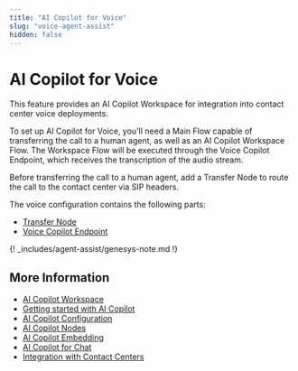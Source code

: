 ```yaml
---
title: "AI Copilot for Voice"
slug: "voice-agent-assist"
hidden: false
---
```


# AI Copilot for Voice

This feature provides an AI Copilot Workspace for integration into contact center voice deployments.

To set up AI Copilot for Voice, you'll need a Main Flow capable of transferring the call to a human agent, as well as an AI Copilot Workspace Flow. The Workspace Flow will be executed through the Voice Copilot Endpoint, which receives the transcription of the audio stream.

Before transferring the call to a human agent, add a Transfer Node to route the call to the contact center via SIP headers.

The voice configuration contains the following parts:

- [Transfer Node](transfer-node.md)
- [Voice Copilot Endpoint](../../ai/endpoints/voice-copilot.md)

{! _includes/agent-assist/genesys-note.md !}

## More Information

- [AI Copilot Workspace](../overview.md)
- [Getting started with AI Copilot](../getting-started.md)
- [AI Copilot Configuration](../configuration.md)
- [AI Copilot Nodes](../../ai/flow-nodes/ai-copilot/overview.md)
- [AI Copilot Embedding](../embedding.md)
- [AI Copilot for Chat](../chat.md)
- [Integration with Contact Centers](../contact-center-integration.md)